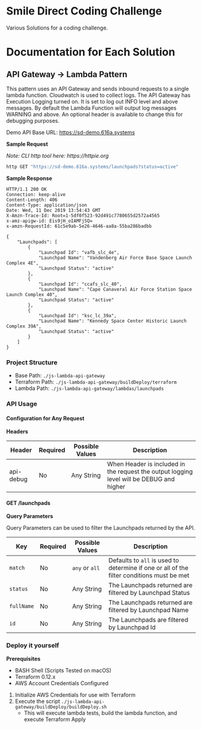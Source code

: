 # Smile Direct Coding Challenge

Various Solutions for a coding challenge.

# Documentation for Each Solution

## API Gateway -> Lambda Pattern

This pattern uses an API Gateway and sends inbound requests to a single lambda function. Cloudwatch is used to collect logs. The API Gateway has Execution Logging turned on. It is set to log out INFO level and above messages. By default the Lambda Function will output log messages WARNING and above. An optional header is available to change this for debugging purposes.

Demo API Base URL: https://sd-demo.616a.systems

**Sample Request**

_Note: CLI http tool here: https://httpie.org_

```bash
http GET "https://sd-demo.616a.systems/launchpads?status=active"
```

**Sample Response**

```
HTTP/1.1 200 OK
Connection: keep-alive
Content-Length: 406
Content-Type: application/json
Date: Wed, 11 Dec 2019 13:54:43 GMT
X-Amzn-Trace-Id: Root=1-5df0f523-92d491c7780655d2572a4565
x-amz-apigw-id: Eis9jH_oIAMFjSQ=
x-amzn-RequestId: 61c5e9ab-5e26-4646-aa8a-55ba286badbb

{
    "Launchpads": [
        {
            "Launchpad Id": "vafb_slc_4e",
            "Launchpad Name": "Vandenberg Air Force Base Space Launch Complex 4E",
            "Launchpad Status": "active"
        },
        {
            "Launchpad Id": "ccafs_slc_40",
            "Launchpad Name": "Cape Canaveral Air Force Station Space Launch Complex 40",
            "Launchpad Status": "active"
        },
        {
            "Launchpad Id": "ksc_lc_39a",
            "Launchpad Name": "Kennedy Space Center Historic Launch Complex 39A",
            "Launchpad Status": "active"
        }
    ]
}
```

### Project Structure

- Base Path: `./js-lambda-api-gateway`
- Terraform Path: `./js-lambda-api-gateway/buildDeploy/terraform`
- Lambda Path: `./js-lambda-api-gateway/lambdas/launchpads`

### API Usage

#### Configuration for Any Request

**Headers**

| Header    | Required | Possible Values | Description                                                                              |
| --------- | -------- | --------------- | ---------------------------------------------------------------------------------------- |
| api-debug | No       | Any String      | When Header is included in the request the output logging level will be DEBUG and higher |

#### GET /launchpads

**Query Parameters**

Query Parameters can be used to filter the Launchpads returned by the API.

| Key        | Required | Possible Values | Description                                                                               |
| ---------- | -------- | --------------- | ----------------------------------------------------------------------------------------- |
| `match`    | No       | `any` or `all`  | Defaults to `all` is used to determine if one or all of the filter conditions must be met |
| `status`   | No       | Any String      | The Launchpads returned are filtered by Launchpad Status                                  |
| `fullName` | No       | Any String      | The Launchpads returned are filtered by Launchpad Name                                    |
| `id`       | No       | Any String      | The Launchpads are filtered by Launchpad Id                                               |

### Deploy it yourself

**Prerequisites**

- BASH Shell (Scripts Tested on macOS)
- Terraform 0.12.x
- AWS Account Credentials Configured

1. Initialize AWS Credentials for use with Terraform
2. Execute the script `./js-lambda-api-gateway/buildDeploy/buildDeploy.sh`
   - This will execute lambda tests, build the lambda function, and execute Terraform Apply
